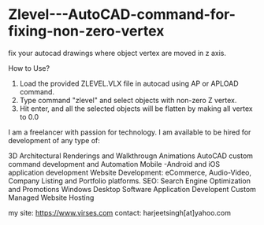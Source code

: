 # Zlevel---AutoCAD-command-for-fixing-non-zero-vertex
fix your autocad drawings where object vertex are moved in z axis.

How to Use?
1. Load the provided ZLEVEL.VLX file in autocad using AP or APLOAD command.
2. Type command "zlevel" and select objects with non-zero Z vertex.
3. Hit enter, and all the selected objects will be flatten by making all vertex to 0.0

I am a freelancer with passion for technology. I am available to be hired for development of any type of:

3D Architectural Renderings and Walkthrougn Animations
AutoCAD custom command development and Automation
Mobile -Android and iOS application development
Website Development: eCommerce, Audio-Video, Company Listing and Portfolio platforms.
SEO: Search Engine Optimization and Promotions 
Windows Desktop Software Application Developent Custom Managed Website Hosting

my site: https://www.virses.com
contact: harjeetsingh[at]yahoo.com
